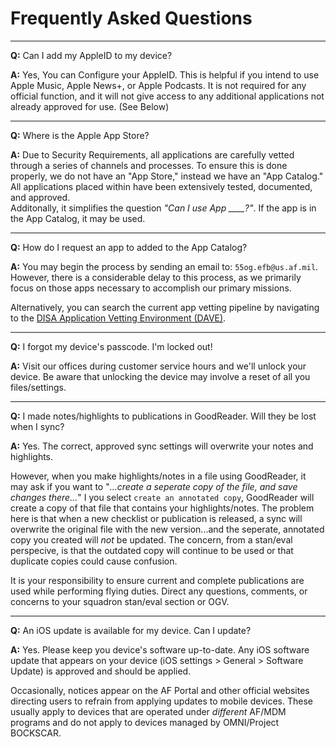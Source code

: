 # Frequently Asked Questions

---

**Q:** Can I add my AppleID to my device?

**A:** Yes, You can Configure your AppleID. This is helpful if you intend to use Apple Music, Apple News+, or Apple Podcasts. It is not required for any official function, and it will not give access to any additional applications not already approved for use. (See Below)

---

**Q:** Where is the Apple App Store?

**A:** Due to Security Requirements, all applications are carefully vetted through a series of channels and processes. To ensure this is done properly, we do not have an "App Store," instead we have an "App Catalog."  
All applications placed within have been extensively tested, documented, and approved.  
Additonally, it simplifies the question _"Can I use App \_\_\_\_?"_. If the app is in the App Catalog, it may be used.

---

**Q:** How do I request an app to added to the App Catalog?

**A:** You may begin the process by sending an email to: `55og.efb@us.af.mil`. However, there is a considerable delay to this process, as we primarily focus on those apps necessary to accomplish our primary missions. 

Alternatively, you can search the current app vetting pipeline by navigating to the [DISA Application Vetting Environment \(DAVE\)](https://dave.disa.mil).

---

**Q:** I forgot my device's passcode. I'm locked out!

**A:** Visit our offices during customer service hours and we'll unlock your device. Be aware that unlocking the device may involve a reset of all you files/settings.

---

**Q:** I made notes/highlights to publications in GoodReader. Will they be lost when I sync?

**A:** Yes. The correct, approved sync settings will overwrite your notes and highlights. 

However, when you make highlights/notes in a file using GoodReader, it may ask if you want to "_...create a seperate copy of the file, and save changes there..._" I you select `create an annotated copy`, GoodReader will create a copy of that file that contains your highlights/notes. The problem here is that when a new checklist or publication is released, a sync will overwrite the original file with the new version...and the seperate, annotated copy you created will _not_ be updated. The concern, from a stan/eval perspecive, is that the outdated copy will continue to be used or that duplicate copies could cause confusion.  

It is your responsibility to ensure current and complete publications are used while performing flying duties. Direct any questions, comments, or concerns to your squadron stan/eval section or OGV.  

---

**Q:** An iOS update is available for my device. Can I update?

**A:** Yes. Please keep you device's software up-to-date. Any iOS software update that appears on your device (iOS settings > General > Software Update) is approved and should be applied.  

Occasionally, notices appear on the AF Portal and other official websites directing users to refrain from applying updates to mobile devices. These usually apply to devices that are operated under _different_ AF/MDM programs and do not apply to devices managed by OMNI/Project BOCKSCAR.